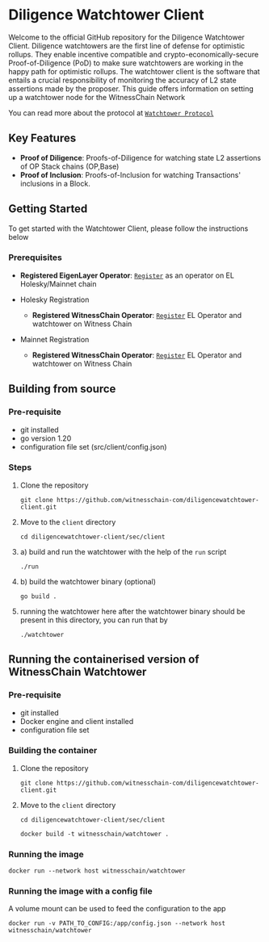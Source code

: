 # Diligence Watchtower Client

Welcome to the official GitHub repository for the Diligence Watchtower Client. Diligence watchtowers are the first line of defense for optimistic rollups. They enable incentive compatible and crypto-economically-secure Proof-of-Diligence (PoD) to make sure watchtowers are working in the happy path for optimistic rollups. 
The watchtower client is the software that entails a crucial responsibility of monitoring the accuracy of L2 state assertions made by the proposer. This guide offers information on setting up a watchtower node for the WitnessChain Network

You can read more about the protocol at [`Watchtower Protocol`](https://docs.witnesschain.com/diligence-watchtowers/introduction)

## Key Features

- **Proof of Diligence**: Proofs-of-Diligence for watching state L2 assertions of OP Stack chains (OP,Base)
- **Proof of Inclusion**: Proofs-of-Inclusion for watching Transactions' inclusions in a Block.

## Getting Started

To get started with the Watchtower Client, please follow the instructions below

### Prerequisites
- **Registered EigenLayer Operator**: [`Register`](https://docs.eigenlayer.xyz/eigenlayer/operator-guides/operator-installation) as an operator on EL Holesky/Mainnet chain

- Holesky Registration
    - **Registered WitnessChain Operator**: [`Register`](https://docs.witnesschain.com/diligence-watchtowers/for-the-node-operators/watchtower-setup/holesky-setup#step-2-get-whitelisted-on-the-watchtower-network) EL Operator and watchtower on Witness Chain

- Mainnet Registration
    - **Registered WitnessChain Operator**: [`Register`](https://docs.witnesschain.com/diligence-watchtowers/for-the-node-operators/watchtower-setup/mainnet-setup#step-2-get-whitelisted-on-the-watchtower-network) EL Operator and watchtower on Witness Chain

## Building from source

### **Pre-requisite**
- git installed
- go version 1.20
- configuration file set (src/client/config.json)

### Steps
1. Clone the repository

    `git clone https://github.com/witnesschain-com/diligencewatchtower-client.git`

2. Move to the `client` directory

    `cd diligencewatchtower-client/sec/client`

3. a) build and run the watchtower with the help of the `run` script

    `./run`

3. b) build the watchtower binary (optional)

    `go build .`

4. running the watchtower here after
   the watchtower binary should be present in this directory, you can run that by

    `./watchtower`


## Running the containerised version of WitnessChain Watchtower

### **Pre-requisite**
- git installed
- Docker engine and client installed
- configuration file set
  

### Building the container

1. Clone the repository

    `git clone https://github.com/witnesschain-com/diligencewatchtower-client.git`

2. Move to the `client` directory

    `cd diligencewatchtower-client/sec/client`
    
    `docker build -t witnesschain/watchtower .`

### Running the image
`docker run --network host witnesschain/watchtower`

### Running the image with a config file
A volume mount can be used to feed the configuration to the app

`docker run -v PATH_TO_CONFIG:/app/config.json --network host witnesschain/watchtower`
